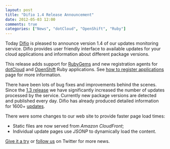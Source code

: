 ```yaml
---
layout: post
title: "Difio 1.4 Release Announcement"
date: 2012-05-03 12:00
comments: true
categories: ["News", "dotCloud", "OpenShift", "Ruby"]
---
```


Today [Difio](http://www.dif.io) is pleased to announce version 1.4
of our updates monitoring service. Difio provides user friendly interface to
available updates for your cloud applications and information about different
package versions.

This release adds support for [RubyGems](http://rubygems.org/) and
new registration agents for [dotCloud](http://dotcloud.com) and
[OpenShift](http://openshift.redhat.com) Ruby applications. See
[how to register applications](http://www.dif.io/register/) page for more information.

There have been lots of bug fixes and improvements behind the scenes.
Since the [1.3 release](/blog/2012/04/02/difio-1.3-release-announcement/)
we have significantly increased the number of updates processed by the service.
Currently new package versions are detected and published every day.
Difio has already produced detailed information for 1600+
[updates](https://difio-otb.rhcloud.com/updates/).

There were some changes to our web site to provide faster page load times:

* Static files are now served from *Amazon CloudFront*;
* Individual update pages use *JSONP* to dynamically load the content.

<a href="https://difio-otb.rhcloud.com/applications/mine/">Give it a try</a>
or [follow us](https://twitter.com/DifioNews) on Twitter for more news.
